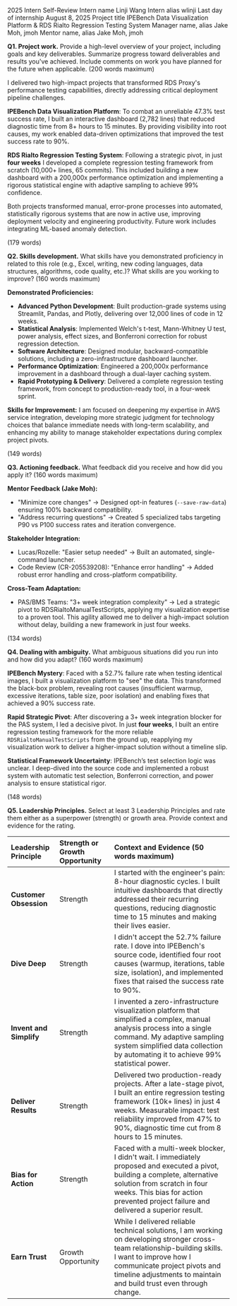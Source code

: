 2025 Intern Self-Review
Intern name	Linji Wang
Intern alias	wlinji
Last day of internship	August 8, 2025
Project title	IPEBench Data Visualization Platform & RDS Rialto Regression Testing System
Manager name, alias	Jake Moh, jmoh
Mentor name, alias	Jake Moh, jmoh

**Q1. Project work.**
Provide a high-level overview of your project, including goals and key deliverables. Summarize progress toward deliverables and results you've achieved. Include comments on work you have planned for the future when applicable. (200 words maximum)

I delivered two high-impact projects that transformed RDS Proxy's performance testing capabilities, directly addressing critical deployment pipeline challenges.

**IPEBench Data Visualization Platform**: To combat an unreliable 47.3% test success rate, I built an interactive dashboard (2,782 lines) that reduced diagnostic time from 8+ hours to 15 minutes. By providing visibility into root causes, my work enabled data-driven optimizations that improved the test success rate to 90%.

**RDS Rialto Regression Testing System**: Following a strategic pivot, in just **four weeks** I developed a complete regression testing framework from scratch (10,000+ lines, 65 commits). This included building a new dashboard with a 200,000x performance optimization and implementing a rigorous statistical engine with adaptive sampling to achieve 99% confidence.

Both projects transformed manual, error-prone processes into automated, statistically rigorous systems that are now in active use, improving deployment velocity and engineering productivity. Future work includes integrating ML-based anomaly detection.

(179 words)

**Q2. Skills development.**
What skills have you demonstrated proficiency in related to this role (e.g., Excel, writing, new coding languages, data structures, algorithms, code quality, etc.)? What skills are you working to improve? (160 words maximum)

**Demonstrated Proficiencies:**
*   **Advanced Python Development**: Built production-grade systems using Streamlit, Pandas, and Plotly, delivering over 12,000 lines of code in 12 weeks.
*   **Statistical Analysis**: Implemented Welch's t-test, Mann-Whitney U test, power analysis, effect sizes, and Bonferroni correction for robust regression detection.
*   **Software Architecture**: Designed modular, backward-compatible solutions, including a zero-infrastructure dashboard launcher.
*   **Performance Optimization**: Engineered a 200,000x performance improvement in a dashboard through a dual-layer caching system.
*   **Rapid Prototyping & Delivery**: Delivered a complete regression testing framework, from concept to production-ready tool, in a four-week sprint.

**Skills for Improvement:**
I am focused on deepening my expertise in AWS service integration, developing more strategic judgment for technology choices that balance immediate needs with long-term scalability, and enhancing my ability to manage stakeholder expectations during complex project pivots.

(149 words)

**Q3. Actioning feedback.**
What feedback did you receive and how did you apply it? (160 words maximum)

**Mentor Feedback (Jake Moh):**
*   "Minimize core changes" → Designed opt-in features (`--save-raw-data`) ensuring 100% backward compatibility.
*   "Address recurring questions" → Created 5 specialized tabs targeting P90 vs P100 success rates and iteration convergence.

**Stakeholder Integration:**
*   Lucas/Rozelle: "Easier setup needed" → Built an automated, single-command launcher.
*   Code Review (CR-205539208): "Enhance error handling" → Added robust error handling and cross-platform compatibility.

**Cross-Team Adaptation:**
*   PAS/BMS Teams: "3+ week integration complexity" → Led a strategic pivot to RDSRialtoManualTestScripts, applying my visualization expertise to a proven tool. This agility allowed me to deliver a high-impact solution without delay, building a new framework in just four weeks.

(134 words)

**Q4. Dealing with ambiguity.**
What ambiguous situations did you run into and how did you adapt? (160 words maximum)

**IPEBench Mystery**: Faced with a 52.7% failure rate when testing identical images, I built a visualization platform to "see" the data. This transformed the black-box problem, revealing root causes (insufficient warmup, excessive iterations, table size, poor isolation) and enabling fixes that achieved a 90% success rate.

**Rapid Strategic Pivot**: After discovering a 3+ week integration blocker for the PAS system, I led a decisive pivot. In just **four weeks**, I built an entire regression testing framework for the more reliable `RDSRialtoManualTestScripts` from the ground up, reapplying my visualization work to deliver a higher-impact solution without a timeline slip.

**Statistical Framework Uncertainty**: IPEBench’s test selection logic was unclear. I deep-dived into the source code and implemented a robust system with automatic test selection, Bonferroni correction, and power analysis to ensure statistical rigor.

(148 words)

**Q5. Leadership Principles.**
Select at least 3 Leadership Principles and rate them either as a superpower (strength) or growth area. Provide context and evidence for the rating.

| Leadership Principle | Strength or Growth Opportunity | Context and Evidence (50 words maximum) |
| :--- | :--- | :--- |
| **Customer Obsession** | Strength | I started with the engineer's pain: 8-hour diagnostic cycles. I built intuitive dashboards that directly addressed their recurring questions, reducing diagnostic time to 15 minutes and making their lives easier. |
| **Dive Deep** | Strength | I didn't accept the 52.7% failure rate. I dove into IPEBench's source code, identified four root causes (warmup, iterations, table size, isolation), and implemented fixes that raised the success rate to 90%. |
| **Invent and Simplify** | Strength | I invented a zero-infrastructure visualization platform that simplified a complex, manual analysis process into a single command. My adaptive sampling system simplified data collection by automating it to achieve 99% statistical power. |
| **Deliver Results** | Strength | Delivered two production-ready projects. After a late-stage pivot, I built an entire regression testing framework (10k+ lines) in just 4 weeks. Measurable impact: test reliability improved from 47% to 90%, diagnostic time cut from 8 hours to 15 minutes. |
| **Bias for Action** | Strength | Faced with a multi-week blocker, I didn't wait. I immediately proposed and executed a pivot, building a complete, alternative solution from scratch in four weeks. This bias for action prevented project failure and delivered a superior result. |
| **Earn Trust** | Growth Opportunity | While I delivered reliable technical solutions, I am working on developing stronger cross-team relationship-building skills. I want to improve how I communicate project pivots and timeline adjustments to maintain and build trust even through change. |
